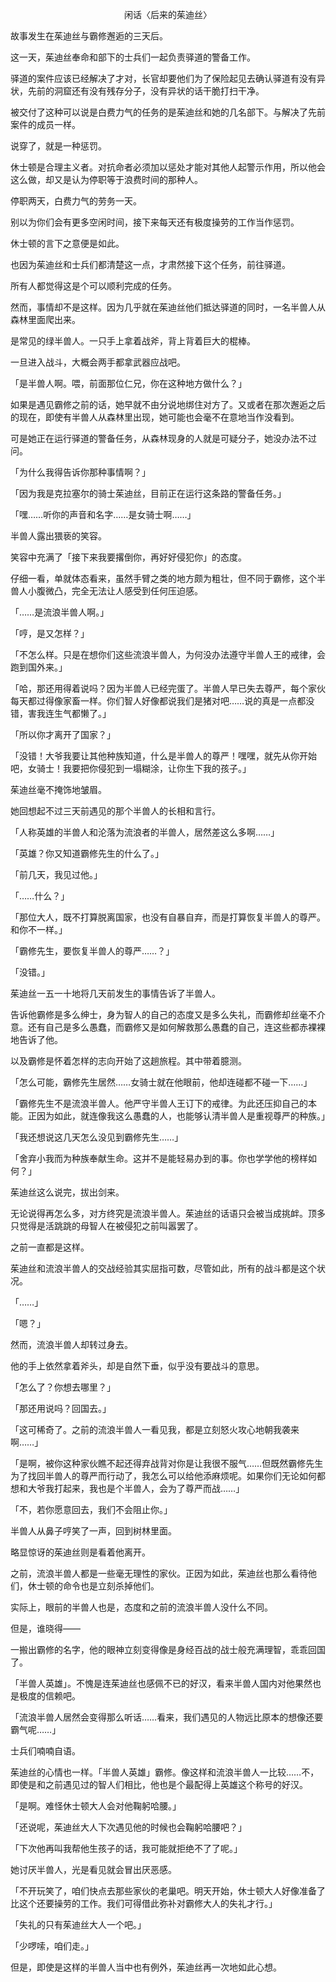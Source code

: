 <p align="center">闲话〈后来的茱迪丝〉</p>

故事发生在茱迪丝与霸修邂逅的三天后。

这一天，茱迪丝奉命和部下的士兵们一起负责驿道的警备工作。

驿道的案件应该已经解决了才对，长官却要他们为了保险起见去确认驿道有没有异状，先前的洞窟还有没有残存分子，没有异状的话干脆打扫干净。

被交付了这种可以说是白费力气的任务的是茱迪丝和她的几名部下。与解决了先前案件的成员一样。

说穿了，就是一种惩罚。

休士顿是合理主义者。对抗命者必须加以惩处才能对其他人起警示作用，所以他会这么做，却又是认为停职等于浪费时间的那种人。

停职两天，白费力气的劳务一天。

别以为你们会有更多空闲时间，接下来每天还有极度操劳的工作当作惩罚。

休士顿的言下之意便是如此。

也因为茱迪丝和士兵们都清楚这一点，才肃然接下这个任务，前往驿道。

所有人都觉得这是个可以顺利完成的任务。

然而，事情却不是这样。因为几乎就在茱迪丝他们抵达驿道的同时，一名半兽人从森林里面爬出来。

是常见的绿半兽人。一只手上拿着战斧，背上背着巨大的棍棒。

一旦进入战斗，大概会两手都拿武器应战吧。

「是半兽人啊。喂，前面那位仁兄，你在这种地方做什么？」

如果是遇见霸修之前的话，她早就不由分说地绑住对方了。又或者在那次邂逅之后的现在，即使有半兽人从森林里出现，她可能也会毫不在意地当作没看到。

可是她正在运行驿道的警备任务，从森林现身的人就是可疑分子，她没办法不过问。

「为什么我得告诉你那种事情啊？」

「因为我是克拉塞尔的骑士茱迪丝，目前正在运行这条路的警备任务。」

「嘿……听你的声音和名字……是女骑士啊……」

半兽人露出猥亵的笑容。

笑容中充满了「接下来我要撂倒你，再好好侵犯你」的态度。

仔细一看，单就体态看来，虽然手臂之类的地方颇为粗壮，但不同于霸修，这个半兽人小腹微凸，完全无法让人感受到任何压迫感。

「……是流浪半兽人啊。」

「哼，是又怎样？」

「不怎么样。只是在想你们这些流浪半兽人，为何没办法遵守半兽人王的戒律，会跑到国外来。」

「哈，那还用得着说吗？因为半兽人已经完蛋了。半兽人早已失去尊严，每个家伙每天都过得像家畜一样。你们智人好像都说我们是猪对吧……说的真是一点都没错，害我连生气都懒了。」

「所以你才离开了国家？」

「没错！大爷我要让其他种族知道，什么是半兽人的尊严！嘿嘿，就先从你开始吧，女骑士！我要把你侵犯到一塌糊涂，让你生下我的孩子。」

茱迪丝毫不掩饰地皱眉。

她回想起不过三天前遇见的那个半兽人的长相和言行。

「人称英雄的半兽人和沦落为流浪者的半兽人，居然差这么多啊……」

「英雄？你又知道霸修先生的什么了。」

「前几天，我见过他。」

「……什么？」

「那位大人，既不打算脱离国家，也没有自暴自弃，而是打算恢复半兽人的尊严。和你不一样。」

「霸修先生，要恢复半兽人的尊严……？」

「没错。」

茱迪丝一五一十地将几天前发生的事情告诉了半兽人。

告诉他霸修是多么绅士，身为智人的自己的态度又是多么失礼，而霸修却丝毫不介意。还有自己是多么愚蠢，而霸修又是如何解救那么愚蠢的自己，连这些都赤裸裸地告诉了他。

以及霸修是怀着怎样的志向开始了这趟旅程。其中带着臆测。

「怎么可能，霸修先生居然……女骑士就在他眼前，他却连碰都不碰一下……」

「霸修先生不是流浪半兽人。他严守半兽人王订下的戒律。为此还压抑自己的本能。正因为如此，就连像我这么愚蠢的人，也能够认清半兽人是重视尊严的种族。」

「我还想说这几天怎么没见到霸修先生……」

「舍弃小我而为种族奉献生命。这并不是能轻易办到的事。你也学学他的榜样如何？」

茱迪丝这么说完，拔出剑来。

无论说得再怎么多，对方终究是流浪半兽人。茱迪丝的话语只会被当成挑衅。顶多只觉得是活跳跳的母智人在被侵犯之前叫嚣罢了。

之前一直都是这样。

茱迪丝和流浪半兽人的交战经验其实屈指可数，尽管如此，所有的战斗都是这个状况。

「……」

「嗯？」

然而，流浪半兽人却转过身去。

他的手上依然拿着斧头，却是自然下垂，似乎没有要战斗的意思。

「怎么了？你想去哪里？」

「那还用说吗？回国去。」

「这可稀奇了。之前的流浪半兽人一看见我，都是立刻怒火攻心地朝我袭来啊……」

「是啊，被你这种家伙瞧不起还得弃战背对你是让我很不服气……但既然霸修先生为了找回半兽人的尊严而行动了，我怎么可以给他添麻烦呢。如果你们无论如何都想和大爷我打起来，我也是个半兽人，会为了尊严而战……」

「不，若你愿意回去，我们不会阻止你。」

半兽人从鼻子哼笑了一声，回到树林里面。

略显惊讶的茱迪丝则是看着他离开。

之前，流浪半兽人都是一些毫无理性的家伙。正因为如此，茱迪丝也那么看待他们，休士顿的命令也是立刻杀掉他们。

实际上，眼前的半兽人也是，态度和之前的流浪半兽人没什么不同。

但是，谁晓得——

一搬出霸修的名字，他的眼神立刻变得像是身经百战的战士般充满理智，乖乖回国了。

「半兽人英雄」。不愧是连茱迪丝也感佩不已的好汉，看来半兽人国内对他果然也是极度的信赖吧。

「流浪半兽人居然会变得那么听话……看来，我们遇见的人物远比原本的想像还要霸气呢……」

士兵们喃喃自语。

茱迪丝的心情也一样。「半兽人英雄」霸修。像这样和流浪半兽人一比较……不，即使是和之前遇见过的智人们相比，他也是个最配得上英雄这个称号的好汉。

「是啊。难怪休士顿大人会对他鞠躬哈腰。」

「还说呢，茱迪丝大人下次遇见他的时候也会鞠躬哈腰吧？」

「下次他再叫我帮他生孩子的话，我可能就拒绝不了了呢。」

她讨厌半兽人，光是看见就会冒出厌恶感。

「不开玩笑了，咱们快点去那些家伙的老巢吧。明天开始，休士顿大人好像准备了比这个还要操劳的工作。我们可得借此弥补对霸修大人的失礼才行。」

「失礼的只有茱迪丝大人一个吧。」

「少啰嗦，咱们走。」

但是，即使是这样的半兽人当中也有例外，茱迪丝再一次地如此心想。

